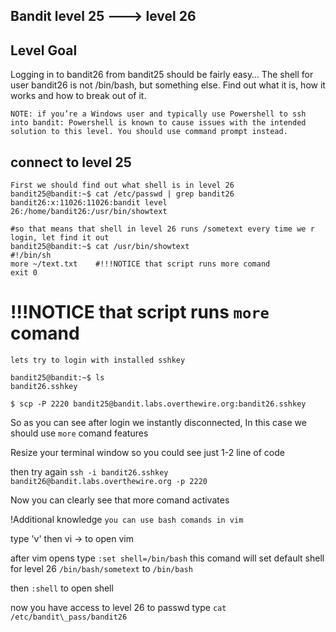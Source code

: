 ## Bandit level 25 ---> level 26

## Level Goal 
Logging in to bandit26 from bandit25 should be fairly easy… The shell for user bandit26 is not /bin/bash, but something else. Find out what it is, how it works and how to break out of it.

    NOTE: if you’re a Windows user and typically use Powershell to ssh into bandit: Powershell is known to cause issues with the intended solution to this level. You should use command prompt instead.
## connect to level 25
```
First we should find out what shell is in level 26
bandit25@bandit:~$ cat /etc/passwd | grep bandit26
bandit26:x:11026:11026:bandit level 26:/home/bandit26:/usr/bin/showtext

#so that means that shell in level 26 runs /sometext every time we r login, let find it out
bandit25@bandit:~$ cat /usr/bin/showtext 
#!/bin/sh
more ~/text.txt    #!!!NOTICE that script runs more comand
exit 0
```
# !!!NOTICE that script runs `more` comand

`lets try to login with installed sshkey`

```
bandit25@bandit:~$ ls
bandit26.sshkey

$ scp -P 2220 bandit25@bandit.labs.overthewire.org:bandit26.sshkey 
```
So as you can see after login we instantly disconnected, In this case we should use `more` comand features 

Resize your terminal window  so you could see just 1-2 line of code

then try again `ssh -i bandit26.sshkey bandit26@bandit.labs.overthewire.org -p 2220`

Now you can clearly see that more comand activates

!Additional knowledge ```you can use bash comands in vim```

type 'v' then vi -> to open vim

after vim opens type `:set shell=/bin/bash` this comand will set default shell for level 26 `/bin/bash/sometext` to `/bin/bash`

then `:shell` to open shell

now you have access to level 26 to passwd type `cat /etc/bandit\_pass/bandit26`
        
